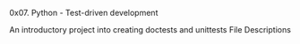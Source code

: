 0x07. Python - Test-driven development

An introductory project into creating doctests and unittests
File Descriptions
